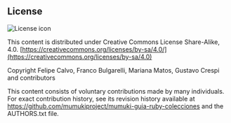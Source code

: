 ## License
![License icon](https://licensebuttons.net/l/by-sa/3.0/88x31.png)

This content is distributed under Creative Commons License Share-Alike, 4.0. [https://creativecommons.org/licenses/by-sa/4.0/](https://creativecommons.org/licenses/by-sa/4.0)

Copyright Felipe Calvo, Franco Bulgarelli, Mariana Matos, Gustavo Crespi and contributors

This content consists of voluntary contributions made by many
individuals. For exact contribution history, see its revision history
available at https://github.com/mumukiproject/mumuki-guia-ruby-colecciones and the AUTHORS.txt file.

